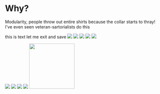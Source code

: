 # Why?

Modularity, people throw out entire shirts because the collar starts to thray! I've even seen veteran-sartorialists do this

this is text let me exit and save
<img src=/pub/pix/pin-collar-mod2.avif>
<img src=/pub/pix/pin-collar-mod3.avif>
<img src=/pub/pix/pin-collar-mod4.avif>
<img src=/pub/pix/pin-collar-mod5.avif>
<img src=/pub/pix/pin-collar-mod6.avif>

<img src="/pub/pix/collar6.avif" style="max-width: 390px; height: auto;">
<img src="/pub/pix/collar8.avif" style="max-width: 390px; height: auto;">
<img src="/pub/pix/collar9.avif" style="max-width: 390px; height: auto;">
<img src="/pub/pix/collar10.avif" style="max-width: 390px; height: auto;">
<img src="/pub/pix/collar-back-button.avif" style="width:150px; height: auto;">
